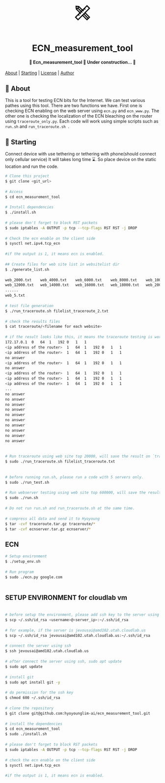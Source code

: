 <div align="center" id="top"> 
  <img src="./image/app.png" alt="ECN_measurement_tool" width="50" height="50" />

  &#xa0; 

  <!-- <a href="https://ecn_measurement_tool.netlify.app">Demo</a> -->
</div>

<h1 align="center">ECN_measurement_tool</h1>

<h4 align="center"> 🚧  Ecn_measurement_tool 🚀  Under construction...  🚧 </h4> 

<!-- <h4 align="center"> -->
[About](#dart-about) | [Starting](#checkered_flag-starting) | [License](#memo-license) | [Author](https://github.com/limlynn) 
<!-- </h4>  -->


## :dart: About ##

This is a tool for testing ECN bits for the Internet. We can test various pathes using this tool. There are two functions we have. First one is checking ECN enabling on the web server using `ecn.py` and `ecn_www.py`. The other one is checking the localization of the ECN bleaching on the router using `traceroute_only.py`. Each code will work using simple scripts such as `run.sh` and `run_traceroute.sh `.

## :checkered_flag: Starting ##

Connect device with use tethering or tethering with phone(should connect only cellular service)
It will takes long time :hourglass:. So place device on the static location and run the code. 


<!-- token: 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 -->
```bash
# Clone this project
$ git clone <git_url>

# Access
$ cd ecn_measurement_tool

# Install dependencies
$ ./install.sh

# please don't forget to block RST packets
$ sudo iptables -A OUTPUT -p tcp --tcp-flags RST RST -j DROP

# Check the ecn enable on the client side 
$ sysctl net.ipv4.tcp_ecn

#if the output is 1, it means ecn is enabled.

## Create files for web site list in websitelist dir
$ ./generate_list.sh

web_2000.txt    web_4000.txt    web_6000.txt    web_8000.txt    web_10000.txt   
web_12000.txt   web_14000.txt   web_16000.txt   web_18000.txt   web_20000.txt
......
web_5.txt

# test file generation
$ ./run_traceroute.sh filelist_traceroute_2.txt

# check the results files
$ cat traceroute/<filename for each website>

# if the result looks like this, it means the traceroute testing is working well. 
172.17.0.1	0	64	1	192	0	1	1
<ip address of the router>	1	64	1	192	0	1	1
<ip address of the router>	1	64	1	192	0	1	1
no answer
<ip address of the router>	1	64	1	192	0	1	1
no answer
<ip address of the router>	1	64	1	192	0	1	1
<ip address of the router>	1	64	1	192	0	1	1
<ip address of the router>	1	64	1	192	0	1	1
...
no answer
no answer
no answer
no answer
no answer
no answer
no answer
no answer
no answer
no answer


# Run traceroute using web site top 20000, will save the result on `traceroute` dir : Using UDP packet
$ sudo ./run_traceroute.sh filelist_traceroute.txt


# before running run.sh, please run a code with 5 servers only. 
$ sudo ./run_test.sh

# Run webserver testing using web site top 600000, will save the result on 'ecnserver' dir
$ sudo ./run.sh

# Do not run run.sh and run_traceroute.sh at the same time. 

# compress all data and send it to Hyoyoung 
$ tar -cvf traceroute.tar.gz traceroute/*
$ tar -cvf ecnserver.tar.gz ecnserver/*
```


## ECN

```bash
# Setup environment
$ ./setup_env.sh

# Run program
$ sudo ./ecn.py google.com
     

```


## SETUP ENVIRONMENT for cloudlab vm

```bash

# before setup the environment, please add ssh key to the server using scp from the host machine 
$ scp ~/.ssh/id_rsa <username>@<server_ip>:~/.ssh/id_rsa

# for example, if the server is jevousai@amd102.utah.cloudlab.us
$ scp ~/.ssh/id_rsa jevousai@amd102.utah.cloudlab.us:~/.ssh/id_rsa

# connect the server using ssh
$ ssh jevousai@amd102.utah.cloudlab.us

# after connect the server using ssh, sudo apt update
$ sudo apt update

# install git
$ sudo apt install git -y

# do permission for the ssh key
$ chmod 600 ~/.ssh/id_rsa

# clone the repository
$ git clone git@github.com:hyoyounglim-ai/ecn_measurement_tool.git

# install the dependencies
$ cd ecn_measurement_tool
$ sudo ./install.sh  

# please don't forget to block RST packets
$ sudo iptables -A OUTPUT -p tcp --tcp-flags RST RST -j DROP  

# check the ecn enable on the client side 
$ sysctl net.ipv4.tcp_ecn

#if the output is 1, it means ecn is enabled.     

```



